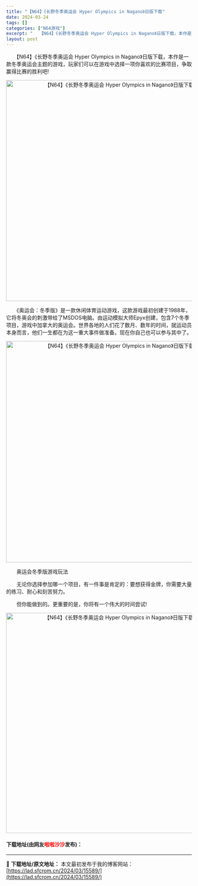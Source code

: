 ```yaml
---
title: "【N64】《长野冬季奥运会 Hyper Olympics in Nagano》日版下载"
date: 2024-03-24
tags: []
categories: ["N64游戏"]
excerpt: "　　【N64】《长野冬季奥运会 Hyper Olympics in Nagano》日版下载，本作是一款冬季奥运会主题的游戏，玩家们可以在游戏中选择一项你喜欢的比赛项目，争取赢得比赛的胜利吧! 　　《奥运会：冬季版》是一款休闲体育运动游戏，这款游戏最初创建于1988年，它将冬奥会的刺激带给了MSDOS&hellip;"
layout: post
---
```


 <p>　　【N64】《长野冬季奥运会 Hyper Olympics in Nagano》日版下载，本作是一款冬季奥运会主题的游戏，玩家们可以在游戏中选择一项你喜欢的比赛项目，争取赢得比赛的胜利吧!</p> <p align="center"><img align="" border="0" src="https://lad.sfcrom.cn/wp-content/uploads/2024/03/20240324_66003cc84d24f.png" width="598" alt="【N64】《长野冬季奥运会 Hyper Olympics in Nagano》日版下载" /></p> <p>　　《奥运会：冬季版》是一款休闲体育运动游戏，这款游戏最初创建于1988年，它将冬奥会的刺激带给了MSDOS电脑。由运动模拟大师Epyx创建，包含7个冬季项目，游戏中加拿大的奥运会。世界各地的人们花了数月、数年的时间，就运动员本身而言，他们一生都在为这一重大事件做准备。现在你自己也可以参与其中了。</p> <p align="center"><img align="" border="0" src="https://lad.sfcrom.cn/wp-content/uploads/2024/03/20240324_66003cc8f0ab8.png" width="599" alt="【N64】《长野冬季奥运会 Hyper Olympics in Nagano》日版下载" /></p> <p>　　奥运会冬季版游戏玩法</p> <p>　　无论你选择参加哪一个项目，有一件事是肯定的：要想获得金牌，你需要大量的练习、耐心和刻苦努力。</p> <p>　　但你能做到的。更重要的是，你将有一个伟大的时间尝试!</p> <p align="center"><img align="" border="0" src="https://lad.sfcrom.cn/wp-content/uploads/2024/03/20240324_66003cc984d36.png" width="596" alt="【N64】《长野冬季奥运会 Hyper Olympics in Nagano》日版下载" /></p> <p><h4>下载地址(由网友<font color="red">啦啦沙沙</font>发布)：</h4></p> 

---
📖 **下载地址/原文地址：** 本文最初发布于我的博客网站：[https://lad.sfcrom.cn/2024/03/15589/](https://lad.sfcrom.cn/2024/03/15589/)
